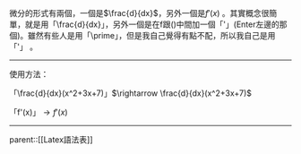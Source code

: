 微分的形式有兩個，一個是$\frac{d}{dx}$，另外一個是$f'(x)$
。其實概念很簡單，就是用「\\frac{d}{dx}」，另外一個是在f跟\(\)中間加一個「'」(Enter左邊的那個)。雖然有些人是用「\\prime」，但是我自己覺得有點不配，所以我自己是用「'」
。

- - - 
使用方法：

「\\frac{d}{dx}(x^2+3x+7)」$\rightarrow \frac{d}{dx}(x^2+3x+7)$

「f'(x)」$\rightarrow f'(x)$
- - - 
parent::[[Latex語法表]]
